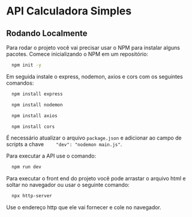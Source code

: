 # API Calculadora Simples

## Rodando Localmente

Para rodar o projeto você vai precisar usar o NPM para instalar alguns pacotes.
Comece inicializando o NPM em
um repositório:
```bash
  npm init -y
```
Em seguida instale o express, nodemon, axios e cors com os seguintes comandos:

```bash
  npm install express
```
```bash
  npm install nodemon
```
```bash
  npm install axios
```
```bash
  npm install cors
```

É necessário atualizar o arquivo `package.json` e adicionar ao campo de scripts a chave `    "dev": "nodemon main.js"`.

Para executar a API use o comando:
```bash
  npm run dev
```

Para executar o front end do projeto você pode arrastar o arquivo html e soltar no navegador ou usar o seguinte comando:
```bash
  npx http-server
```
Use o endereço http que ele vai fornecer e cole no navegador.
